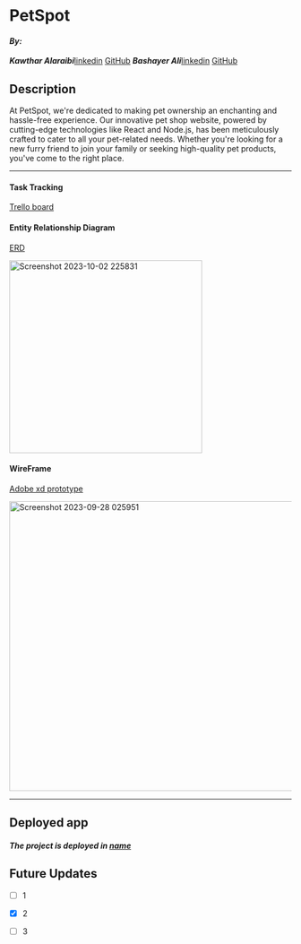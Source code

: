 # PetSpot

#### ***By:***
***Kawthar Alaraibi***[linkedin](https://www.linkedin.com/in/kawthar-alaraibi/) [GitHub](https://github.com/Kawther303) 
***Bashayer Ali***[linkedin](https://www.linkedin.com/in/bashayer-alsalami/) [GitHub]() 

## Description
At PetSpot, we're dedicated to making pet ownership an enchanting and hassle-free experience. Our innovative pet shop website, powered by cutting-edge technologies like React and Node.js, has been meticulously crafted to cater to all your pet-related needs. Whether you're looking for a new furry friend to join your family or seeking high-quality pet products, you've come to the right place.

***
#### Task Tracking
[Trello board](https://trello.com/b/gcUEvDxf/project-3-pet-spot)

#### Entity Relationship Diagram
[ERD](https://app.diagrams.net/?libs=general;er#G1WTBoJBrfLubRXzyYZOgKFq_3aHLpd3ig) 

<img width="344" alt="Screenshot 2023-10-02 225831" src="https://i.imgur.com/7Pkp0vC.png">


#### WireFrame
[Adobe xd prototype]()

<img width="517" alt="Screenshot 2023-09-28 025951" src="">


***


## Deployed app

##### The project is deployed in [name](url)



## Future Updates

- [ ] 1
- [x] 2
- [ ] 3



